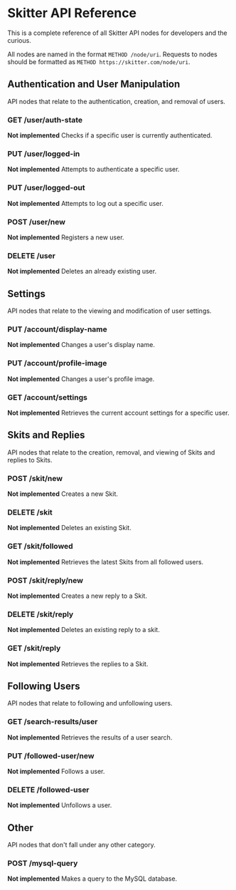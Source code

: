 # Skitter API Reference
This is a complete reference of all Skitter API nodes for developers and the
curious.

All nodes are named in the format `METHOD /node/uri`.  Requests to nodes should
be formatted as `METHOD https://skitter.com/node/uri`.

## Authentication and User Manipulation
API nodes that relate to the authentication, creation, and removal of users.

### GET     /user/auth-state
__Not implemented__
Checks if a specific user is currently authenticated.

### PUT     /user/logged-in
__Not implemented__
Attempts to authenticate a specific user.

### PUT     /user/logged-out
__Not implemented__
Attempts to log out a specific user.

### POST    /user/new
__Not implemented__
Registers a new user.

### DELETE  /user
__Not implemented__
Deletes an already existing user.

## Settings
API nodes that relate to the viewing and modification of user settings.

### PUT     /account/display-name
__Not implemented__
Changes a user's display name.

### PUT     /account/profile-image
__Not implemented__
Changes a user's profile image.

### GET     /account/settings
__Not implemented__
Retrieves the current account settings for a specific user.

## Skits and Replies
API nodes that relate to the creation, removal, and viewing of Skits and
replies to Skits.

### POST    /skit/new
__Not implemented__
Creates a new Skit.

### DELETE  /skit
__Not implemented__
Deletes an existing Skit.

### GET     /skit/followed
__Not implemented__
Retrieves the latest Skits from all followed users.

### POST    /skit/reply/new
__Not implemented__
Creates a new reply to a Skit.

### DELETE  /skit/reply
__Not implemented__
Deletes an existing reply to a skit.

### GET     /skit/reply
__Not implemented__
Retrieves the replies to a Skit.

## Following Users
API nodes that relate to following and unfollowing users.

### GET     /search-results/user
__Not implemented__
Retrieves the results of a user search.

### PUT     /followed-user/new
__Not implemented__
Follows a user.

### DELETE  /followed-user
__Not implemented__
Unfollows a user.

## Other
API nodes that don't fall under any other category.

### POST    /mysql-query
__Not implemented__
Makes a query to the MySQL database.
